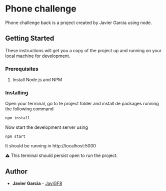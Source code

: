 # Phone challenge

Phone challenge back is a project created by Javier Garcia using node.

## Getting Started

These instructions will get you a copy of the project up and running on your local machine for development.

### Prerequisites

1. Install Node.js and NPM

### Installing

Open your terminal, go to te project folder and install de packages running the following command

```
npm install
```

Now start the development server using

```
npm start
```
It should be running in http://localhost:5000

⚠️ This terminal should persist open to run the project.

## Author

* **Javier Garcia** - [JaviGF8](https://github.com/JaviGF8)

